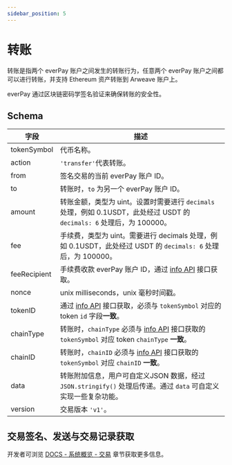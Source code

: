 ```yaml
---
sidebar_position: 5
---
```


# 转账

转账是指两个 everPay 账户之间发生的转账行为，任意两个 everPay 账户之间都可以进行转账，并支持 Ethereum 资产转账到 Arweave 账户上。

everPay 通过区块链密码学签名验证来确保转账的安全性。

## Schema

|字段|描述|
|---|---|
|tokenSymbol|代币名称。|
|action|`'transfer'`代表转账。|
|from|签名交易的当前 everPay 账户 ID。|
|to|转账时，`to` 为另一个 everPay 账户 ID。|
|amount|转账金额，类型为 uint。设置时需要进行 `decimals` 处理，例如 0.1USDT，此处经过 USDT 的 `decimals: 6` 处理后，为 100000。|
|fee| 手续费，类型为 uint。需要进行 decimals 处理，例如 0.1USDT，此处经过 USDT 的 `decimals: 6` 处理后，为 100000。|
|feeRecipient|手续费收款 everPay 账户 ID，通过 [info API](../server-api/basic-api/info) 接口获取。|
|nonce|unix milliseconds，unix 毫秒时间戳。|
|tokenID|通过 [info API](../server-api/basic-api/info) 接口获取，必须与 `tokenSymbol` 对应的 token `id` 字段**一致**。|
|chainType|转账时，`chainType` 必须与 [info API](../server-api/basic-api/info) 接口获取的 `tokenSymbol` 对应 token `chainType` **一致**。|
|chainID|转账时，`chainID` 必须与 [info API](../server-api/basic-api/info) 接口获取的 `tokenSymbol` 对应 `chainID` **一致**。|
|data|转账附加信息，用户可自定义JSON 数据，经过 `JSON.stringify()` 处理后传递。通过 `data` 可自定义实现一些复杂功能。|
|version|交易版本 `'v1'`。|

## 交易签名、发送与交易记录获取
开发者可浏览 [DOCS - 系统概览 - 交易](./transaction#messagedata) 章节获取更多信息。